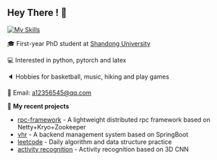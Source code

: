 ## **Hey  There !** 👋


[![My Skills](https://skillicons.dev/icons?i=python,pytorch,latex,github,git,vscode,linux&theme=dark)](https://skillicons.dev)

🎓 First-year PhD student at [Shandong University](https://www.sdu.edu.cn/)

💻 Interested in python, pytorch and latex 

🔈 Hobbies for basketball, music, hiking and play games

📧 Email: a12356545@qq.com

🌱 **My recent projects**

- [rpc-framework](https://github.com/wyn404/rpc-framework) - A lightweight distributed rpc framework based on Netty+Kryo+Zookeeper
- [vhr](https://github.com/wyn404/vhr) - A backend management system based on SpringBoot
- [leetcode](https://github.com/wyn404/LeetCode) - Daily algorithm and data structure practice
- [activity recognition](https://github.com/wyn404/Action-Recognition-3D-CNN) - Activity recognition based on 3D CNN

